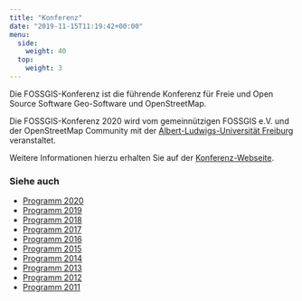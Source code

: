 ```yaml
---
title: "Konferenz"
date: "2019-11-15T11:19:42+00:00"
menu:
  side:
    weight: 40
  top:
    weight: 3
---
```


Die FOSSGIS-Konferenz ist die führende Konferenz für Freie und Open Source Software Geo-Software und OpenStreetMap.

Die FOSSGIS-Konferenz 2020 wird vom gemeinnützigen FOSSGIS e.V. und der OpenStreetMap Community mit der [Albert-Ludwigs-Universität Freiburg](https://www.uni-freiburg.de/) veranstaltet.

Weitere Informationen hierzu erhalten Sie auf der [Konferenz-Webseite](https://www.fossgis-konferenz.de).

### Siehe auch

* [Programm 2020](https://fossgis-konferenz.de/2020/programm/)
* [Programm 2019](https://pretalx.com/fossgis2019/schedule/)
* [Programm 2018](https://frab.fossgis-konferenz.de/de/2018/public/schedule)
* [Programm 2017](https://frab.fossgis-konferenz.de/de/2017/public/schedule)
* [Programm 2016](https://frab.fossgis-konferenz.de/de/2016/public/schedule)
* [Programm 2015](https://www.fossgis-konferenz.de/2015/programm/)
* [Programm 2014](https://www.fossgis-konferenz.de/2014/programm/)
* [Programm 2013](https://www.fossgis-konferenz.de/2013/programm/)
* [Programm 2012](https://www.fossgis-konferenz.de/2012/programm/)
* [Programm 2011](https://www.fossgis-konferenz.de/2011/programm/)
